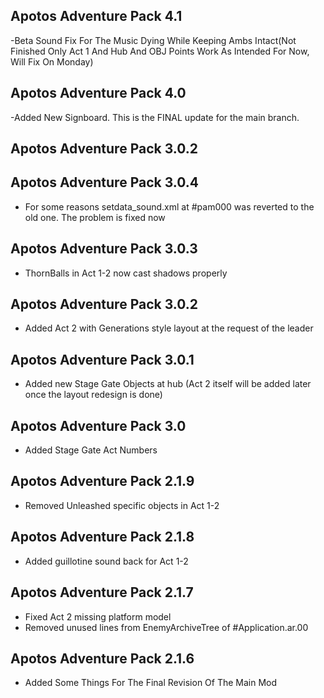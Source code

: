## Apotos Adventure Pack 4.1
-Beta Sound Fix For The Music Dying While Keeping Ambs Intact(Not Finished Only Act 1 And Hub And OBJ Points Work As Intended For Now, Will Fix On Monday)


## Apotos Adventure Pack 4.0

-Added New Signboard. This is the FINAL update for the main branch.


## Apotos Adventure Pack 3.0.2


## Apotos Adventure Pack 3.0.4

- For some reasons setdata_sound.xml at #pam000 was reverted to the old one. The problem is fixed now


## Apotos Adventure Pack 3.0.3

- ThornBalls in Act 1-2 now cast shadows properly


## Apotos Adventure Pack 3.0.2


- Added Act 2 with Generations style layout at the request of the leader


## Apotos Adventure Pack 3.0.1

- Added new Stage Gate Objects at hub
(Act 2 itself will be added later once the layout redesign is done)


## Apotos Adventure Pack 3.0

- Added Stage Gate Act Numbers


## Apotos Adventure Pack 2.1.9

- Removed Unleashed specific objects in Act 1-2


## Apotos Adventure Pack 2.1.8

- Added guillotine sound back for Act 1-2


## Apotos Adventure Pack 2.1.7

- Fixed Act 2 missing platform model
- Removed unused lines from EnemyArchiveTree of #Application.ar.00


## Apotos Adventure Pack 2.1.6

- Added Some Things For The Final Revision Of The Main Mod